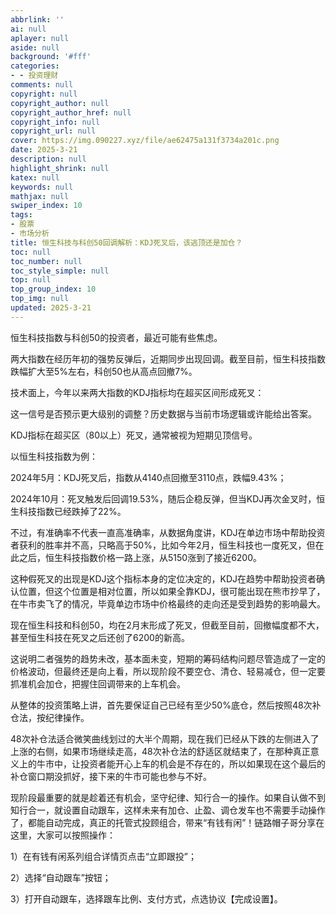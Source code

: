 ```yaml
---
abbrlink: ''
ai: null
aplayer: null
aside: null
background: '#fff'
categories:
- - 投资理财
comments: null
copyright: null
copyright_author: null
copyright_author_href: null
copyright_info: null
copyright_url: null
cover: https://img.090227.xyz/file/ae62475a131f3734a201c.png
date: 2025-3-21
description: null
highlight_shrink: null
katex: null
keywords: null
mathjax: null
swiper_index: 10
tags:
- 股票
- 市场分析
title: 恒生科技与科创50回调解析：KDJ死叉后，该逃顶还是加仓？
toc: null
toc_number: null
toc_style_simple: null
top: null
top_group_index: 10
top_img: null
updated: 2025-3-21
---
```

恒生科技指数与科创50的投资者，最近可能有些焦虑。

两大指数在经历年初的强势反弹后，近期同步出现回调。截至目前，恒生科技指数跌幅扩大至5%左右，科创50也从高点回撤7%。

技术面上，今年以来两大指数的KDJ指标均在超买区间形成死叉：

这一信号是否预示更大级别的调整？历史数据与当前市场逻辑或许能给出答案。

KDJ指标在超买区（80以上）死叉，通常被视为短期见顶信号。

以恒生科技指数为例：

2024年5月：KDJ死叉后，指数从4140点回撤至3110点，跌幅9.43%；

2024年10月：死叉触发后回调19.53%，随后企稳反弹，但当KDJ再次金叉时，恒生科技指数已经跌掉了22%。

不过，有准确率不代表一直高准确率，从数据角度讲，KDJ在单边市场中帮助投资者获利的胜率并不高，只略高于50%，比如今年2月，恒生科技也一度死叉，但在此之后，恒生科技指数价格一路上涨，从5150涨到了接近6200。

这种假死叉的出现是KDJ这个指标本身的定位决定的，KDJ在趋势中帮助投资者确认位置，但这个位置是相对位置，所以如果全靠KDJ，很可能出现在熊市抄早了，在牛市卖飞了的情况，毕竟单边市场中价格最终的走向还是受到趋势的影响最大。

现在恒生科技和科创50，均在2月末形成了死叉，但截至目前，回撤幅度都不大，甚至恒生科技在死叉之后还创了6200的新高。

这说明二者强势的趋势未改，基本面未变，短期的筹码结构问题尽管造成了一定的价格波动，但最终还是向上看，所以现阶段不要空仓、清仓、轻易减仓，但一定要抓准机会加仓，把握住回调带来的上车机会。

从整体的投资策略上讲，首先要保证自己已经有至少50%底仓，然后按照48次补仓法，按纪律操作。

48次补仓法适合微笑曲线划过的大半个周期，现在我们已经从下跌的左侧进入了上涨的右侧，如果市场继续走高，48次补仓法的舒适区就结束了，在那种真正意义上的牛市中，让投资者能开心上车的机会是不存在的，所以如果现在这个最后的补仓窗口期没抓好，接下来的牛市可能也参与不好。

现阶段最重要的就是趁着还有机会，坚守纪律、知行合一的操作。如果自认做不到知行合一，就设置自动跟车，这样未来有加仓、止盈、调仓发车也不需要手动操作了，都能自动完成，真正的托管式投顾组合，带来“有钱有闲”！链路帽子哥分享在这里，大家可以按照操作：

1）在有钱有闲系列组合详情页点击“立即跟投”；

2）选择“自动跟车”按钮；

3）打开自动跟车，选择跟车比例、支付方式，点选协议【完成设置】。
